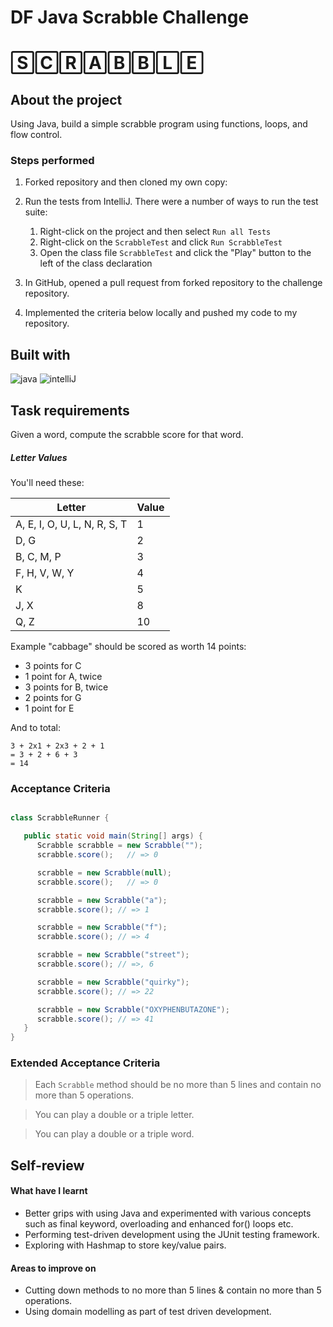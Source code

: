 DF Java Scrabble Challenge
=================

# 🅂🄲🅁🄰🄱🄱🄻🄴

About the project
-------
Using Java, build a simple scrabble program using functions, loops, and flow control.

### Steps performed

1. Forked repository and then cloned my own copy:
2. Run the tests from IntelliJ. There were a number of ways to run the test suite:
   1. Right-click on the project and then select `Run all Tests`
   2. Right-click on the `ScrabbleTest` and click `Run ScrabbleTest`
   3. Open the class file `ScrabbleTest` and click the "Play" button to the left of the class declaration

3. In GitHub, opened a pull request from forked repository to the challenge repository.
4. Implemented the criteria below locally and pushed my code to my repository.

Built with
-------
![java](https://img.shields.io/badge/Java-ED8B00?style=for-the-badge&logo=java&logoColor=white)
![intelliJ](https://img.shields.io/badge/IntelliJ_IDEA-000000.svg?style=for-the-badge&logo=intellij-idea&logoColor=white)

## Task requirements

Given a word, compute the scrabble score for that word.

##### Letter Values

You'll need these:

| Letter                        | Value  |
| ----                          |  ----  |
| A, E, I, O, U, L, N, R, S, T  |     1  |
| D, G                          |     2  |
| B, C, M, P                    |     3  |
| F, H, V, W, Y                 |     4  |
| K                             |     5  |
| J, X                          |     8  |
| Q, Z                          |     10 |

Example
"cabbage" should be scored as worth 14 points:

- 3 points for C
- 1 point for A, twice
- 3 points for B, twice
- 2 points for G
- 1 point for E

And to total:

```
3 + 2x1 + 2x3 + 2 + 1
= 3 + 2 + 6 + 3
= 14
```

### Acceptance Criteria

```java

class ScrabbleRunner {

   public static void main(String[] args) {
      Scrabble scrabble = new Scrabble("");
      scrabble.score();   // => 0

      scrabble = new Scrabble(null);
      scrabble.score();   // => 0

      scrabble = new Scrabble("a");
      scrabble.score(); // => 1

      scrabble = new Scrabble("f");
      scrabble.score(); // => 4

      scrabble = new Scrabble("street");
      scrabble.score(); // =>, 6

      scrabble = new Scrabble("quirky");
      scrabble.score(); // => 22

      scrabble = new Scrabble("OXYPHENBUTAZONE");
      scrabble.score(); // => 41
   }
}
```
### Extended Acceptance Criteria
> Each `Scrabble` method should be no more than 5 lines and contain no more than 5 operations.

> You can play a double or a triple letter.

> You can play a double or a triple word.

Self-review
-------
#### What have I learnt
* Better grips with using Java and experimented with various concepts such as final keyword, overloading and enhanced for() loops etc.
* Performing test-driven development using the JUnit testing framework.
* Exploring with Hashmap to store key/value pairs.

#### Areas to improve on
* Cutting down methods to no more than 5 lines & contain no more than 5 operations.
* Using domain modelling as part of test driven development.
